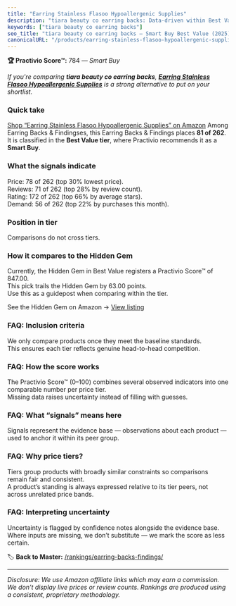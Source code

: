 ```yaml
---
title: "Earring Stainless Flasoo Hypoallergenic Supplies"
description: "tiara beauty co earring backs: Data-driven within Best Value ranking using the Practivio Score™. Positioned by quality, value, demand, findability, momentum."
keywords: ["tiara beauty co earring backs"]
seo_title: "tiara beauty co earring backs — Smart Buy Best Value (2025)"
canonicalURL: "/products/earring-stainless-flasoo-hypoallergenic-supplies-B092J4NJHG/"
---
```


**🏆 Practivio Score™:** 784 — _Smart Buy_


*If you're comparing **tiara beauty co earring backs**, **[Earring Stainless Flasoo Hypoallergenic Supplies](https://www.amazon.com/dp/B092J4NJHG?tag=practivio-20)** is a strong alternative to put on your shortlist.*
### Quick take
[Shop “Earring Stainless Flasoo Hypoallergenic Supplies” on Amazon](https://www.amazon.com/dp/B092J4NJHG?tag=practivio-20)
Among Earring Backs & Findingses, this Earring Backs & Findings places **81 of 262**.  
It is classified in the **Best Value tier**, where Practivio recommends it as a **Smart Buy**.

### What the signals indicate
Price: 78 of 262 (top 30% lowest price).  
Reviews: 71 of 262 (top 28% by review count).  
Rating: 172 of 262 (top 66% by average stars).  
Demand: 56 of 262 (top 22% by purchases this month).

### Position in tier
Comparisons do not cross tiers.

### How it compares to the Hidden Gem
Currently, the Hidden Gem in Best Value registers a Practivio Score™ of 847.00.  
This pick trails the Hidden Gem by 63.00 points.  
Use this as a guidepost when comparing within the tier.  

See the Hidden Gem on Amazon → [View listing](https://www.amazon.com/dp/B088X15S9T?tag=practivio-20)

### FAQ: Inclusion criteria
We only compare products once they meet the baseline standards.  
This ensures each tier reflects genuine head-to-head competition.

### FAQ: How the score works
The Practivio Score™ (0–100) combines several observed indicators into one comparable number per price tier.  
Missing data raises uncertainty instead of filling with guesses.

### FAQ: What “signals” means here
Signals represent the evidence base — observations about each product — used to anchor it within its peer group.

### FAQ: Why price tiers?
Tiers group products with broadly similar constraints so comparisons remain fair and consistent.  
A product’s standing is always expressed relative to its tier peers, not across unrelated price bands.

### FAQ: Interpreting uncertainty
Uncertainty is flagged by confidence notes alongside the evidence base.  
Where inputs are missing, we don’t substitute — we mark the score as less certain.


🏷️ **Back to Master:** [/rankings/earring-backs-findings/](/rankings/earring-backs-findings/)

---
_Disclosure: We use Amazon affiliate links which may earn a commission. We don’t display live prices or review counts. Rankings are produced using a consistent, proprietary methodology._
